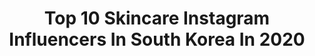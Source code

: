---
title: Top 10 Skincare Instagram Influencers In South Korea In 2020
description: >-
  Find top skincare Instagram influencers in South Korea in 2020. Most popular hashtags: #skincare #kbeauty #makeup #ootd.
platform: Instagram
hits: 45
text_top: Identify the best Instagram influencers on inBeat.
text_bottom: Our database holds 45 Instagram influencers like this in South Korea for you to connect with.
profiles:
  - username: "teoyang"
    fullname: >-
      Teo Yang 양태오
    bio: >-
      TeoYang Design Studio & EATH Library Skincare for work please contact teoyang.studio@gmail.com
    location: "South Korea"
    followers: 76498
    engagement: 195
    commentsToLikes: 0.014059
    id: ck5zwlc7j6brv0i145d16j0s3
    verified: false
    hashtags: "#ugorondinone, #loeweperfumes, #offwhite, #bonestfurniture"
  - username: "jk_lm19"
    fullname: >-
      Nicole
    bio: >-
      Love many things (including Korean skincare/Asian skincare, makeup and kpop) make videos 💜💜💜💜
    location: "South Korea"
    followers: 9335
    engagement: 1171
    commentsToLikes: 0.003389
    id: ck14j9ka4j8pl0i198gil5l63
    verified: false
    hashtags: "#purpleheart, #skincare, #kbeauty, #bts"
  - username: "d2nasoaring"
    fullname: >-
      Dina 디나 Mujanović
    bio: >-
      🇧🇦 🇺🇸 Bosnian-American in Seoul 🌜Actress 배우 🐙 dancer, yogi 🦖 Youtuber
    location: "South Korea"
    followers: 7855
    engagement: 1165
    commentsToLikes: 0.068807
    id: ck6tvpzpwnm7r0j718srk9qrl
    verified: false
    hashtags: "#skincare, #skincarereview, #koreanbeauty, #kbeauty"
  - username: "morganalisonstewart"
    fullname: >-
      Morgan
    bio: >-
      Korean + American ✨ 550,000+ on The Beauty Breakdown Channel ✨Official Instagram ✨ moegeebear on Twitch ✨👇🎥 #thebeautybreakdown
    location: "South Korea"
    followers: 78072
    engagement: 228
    commentsToLikes: 0.014175
    id: ck55j9taqwl0x0i11n9d4lden
    verified: false
    hashtags: "#kbeauty, #koreanskincare, #skincare, #koreanbeauty"
  - username: "angelminji"
    fullname: >-
      엔젤민지
    bio: >-
      다이어트 + 뷰티 + 여행(뷰티관련 광고/협찬 안받아용❌) No fun No gain⭐️ 아티스트리 패셔니스타 1기 TOP1👑 여러분 뷰티하세요❤️ 📺유투브로 만나는 엔젤민지 [유투브에서 '엔젤민지' 검색] 👇🏼링크타고 놀러오세요!
    location: "South Korea"
    followers: 24489
    engagement: 253
    commentsToLikes: 0.045044
    id: ck14gwj6l7dva0i19i3337o1k
    verified: false
    hashtags: "#diet, #skincare, #angelminji, #artistry"
  - username: "jenny_beauty0209"
    fullname: >-
      제니어리 제니
    bio: >-
      E-Mail : jenny_beauty0209@naver.com
    location: "South Korea"
    followers: 228537
    engagement: 160
    commentsToLikes: 0.015432
    id: ck0w3zcw3w1n50i19qvmizqlj
    verified: false
    hashtags: "#motd, #eyemakeup, #skincare, #espoir"
  - username: "hanna.co.kr"
    fullname: >-
      Hanna Kim 김한나
    bio: >-
      아나운서 / 성우 / 행사MC / 릴리맘 TV Presenter Radio DJ 📻 @thescoop1013 Voice Actress 2018 Pyeongchang Olympics MC 2018 Winter Paralympics MC 🌸🌼🌺
    location: "South Korea"
    followers: 18777
    engagement: 321
    commentsToLikes: 0.016405
    id: ck5zm77ftm18b0i145hym7m16
    verified: false
    hashtags: "#brunch, #work, #dogsofinstagram, #radio"
  - username: "funskincare"
    fullname: >-
      Claudia Christin
    bio: >-
      MBBS, Dermatology Ph.D. 🇲🇨 - 🇰🇷 . More link and articles down below✨
    location: "South Korea"
    followers: 78629
    engagement: 356
    commentsToLikes: 0.034453
    id: ck0u2jw7601hw0i19mynry23z
    verified: false
    hashtags: "#selfcare, #skinstagram, #selflove, #instaskin"
  - username: "fugi_bu"
    fullname: >-
      보거
    bio: >-
      김지연 📩 cosmi126@naver.com
    location: "South Korea"
    followers: 97482
    engagement: 104
    commentsToLikes: 0.009236
    id: ck0tynjldneoh0i19wklqdtj8
    verified: false
    hashtags: "#beauty, #kbeauty, #mlb, #lotd"
  - username: "artistrykorea"
    fullname: >-
      아티스트리 코리아 (ARTISTRY Official)
    bio: >-
      자연의 순수하고 강력한 힘에 혁신적인 사이언스 테크놀로지를 더해 세상 하나뿐인 오직 당신만의 아름다움을 만들어 갑니다. #Artistry #Beauty #Travel #city #Cosmetic #Art ▼홈페이지 바로가기 ▼
    location: "South Korea"
    followers: 47695
    engagement: 324
    commentsToLikes: 0.006022
    id: ck15sbpzhc7dh0i19cm8pa91p
    verified: true
    hashtags: "#14, #artistry, #skincare, #porecare"
---